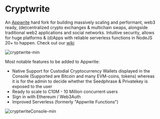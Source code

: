 # Cryptwrite

An [Appwrite](https://appwrite.io) hard fork for building massively scaling and performant, web3 ready, (de)centralized crypto exchanges & multichain swaps, alongside traditional web2 applications and social networks. Intuitive security, allows for huge platforms & (d)Apps with reliable serverless functions in NodeJS 20+ to happen. Check out our [wiki](https://github.com/cryptwrite/cryptwrite/wiki)

![cryptwrite-min](https://github.com/cryptwrite/.github/assets/114028070/0226849f-61c2-4c97-8923-74faafa9954d)

Most notable features to be added to Appwrite:
- Native Support for Custodial Cryptocurrency Wallets displayed in the Console (Supported are Bitcoin and many EVM-coins, tokens) whereas it is for the admin to decide whether the Seedphrase & Privatekey is exposed to the user
- Ready to scale to C10M - 10 Million concurrent users
- Sign in with Ethereum / Web3Auth
- Improved Serverless (formerly "Appwrite Functions")

![cryptwriteConsole-min](https://github.com/cryptwrite/.github/assets/114028070/1697b543-fdd7-4a14-8697-bcfbd581fc8e)

